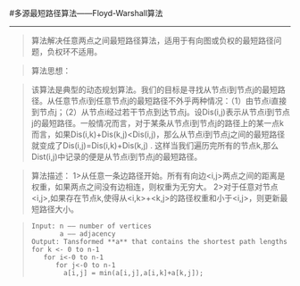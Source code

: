 #多源最短路径算法——Floyd-Warshall算法
***
>算法解决任意两点之间最短路径算法，适用于有向图或负权的最短路径问题，负权环不适用。

>算法思想：

>该算法是典型的动态规划算法。我们的目标是寻找从节点i到节点j的最短路径。从任意节点i到任意节点j的最短路径不外乎两种情况：（1）由节点i直接到节点j；（2）从节点i经过若干节点到达节点j。设Dis(i,j)表示从节点i到节点j的最短路径。一般情况而言，对于某条从节点i到节点j的路径上的某一点k而言，如果Dis(i,k)+Dis(k,j)<Dis(i,j)，那么从节点i到节点j之间的最短路径就变成了Dis(i,j)=Dis(i,k)+Dis(k,j) . 这样当我们遍历完所有的节点k,那么 Dist(i,j)中记录的便是从节点i到节点j的最短路径。

>算法描述：
>1>从任意一条边路径开始。所有有向边<i,j>两点之间的距离是权重，如果两点之间没有边相连，则权重为无穷大。
>2>对于任意对节点<i,j>,如果存在节点k,使得从<i,k>+<k,j>的路径权重和小于<i,j>，则更新最短路径大小。

>     Input: n —— number of vertices
>            a —— adjacency
>     Output: Tansformed **a** that contains the shortest path lengths
>     for k <- 0 to n-1
>        for i<-0 to n-1
>           for j<-0 to n-1
>             a[i,j] = min(a[i,j],a[i,k]+a[k,j]);
